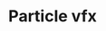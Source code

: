 ---
title: "Particle vfx"
excerpt: "Vfx using Unity's particle system and lighting effects <br/><img src='/images/vfx.gif'>"
collection: projects
# redirect_to: https://github.com/YashBhartia00/
categories:
    - Game Development
tags: 
    - Unity
---